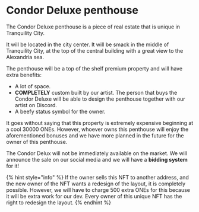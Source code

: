# Condor Deluxe penthouse

The Condor Deluxe penthouse is a piece of real estate that is unique in Tranquility City.

It will be located in the city center. It will be smack in the middle of Tranquility City, at the top of the central building with a great view to the Alexandria sea.

The penthouse will be a top of the shelf premium property and will have extra benefits:

* A lot of space.
* **COMPLETELY** custom built by our artist. The person that buys the Condor Deluxe will be able to design the penthouse together with our artist on Discord.
* A beefy status symbol for the owner.

It goes without saying that this property is extremely expensive beginning at a cool 30000 ONEs. However, whoever owns this penthouse will enjoy the aforementioned bonuses and we have more planned in the future for the owner of this penthouse.

The Condor Delux will not be immediately available on the market. We will announce the sale on our social media and we will have a **bidding system** for it!

{% hint style="info" %}
If the owner sells this NFT to another address, and the new owner of the NFT wants a redesign of the layout, it is completely possible. However, we will have to charge 500 extra ONEs for this because it will be extra work for our dev. Every owner of this unique NFT has the right to redesign the layout.
{% endhint %}
